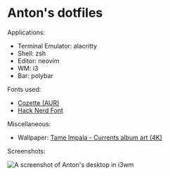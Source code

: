 # Anton's dotfiles

Applications:

- Terminal Emulator: alacritty
- Shell: zsh
- Editor: neovim
- WM: i3
- Bar: polybar

Fonts used:

- [Cozette (AUR)]("https://aur.archlinux.org/packages/cozette-ttf")
- [Hack Nerd Font]("https://archlinux.org/packages/extra/any/ttf-hack-nerd/")

Miscellaneous:

- Wallpaper: [Tame Impala - Currents album art (4K)]("https://free4kwallpapers.com/currents-wallpapers")


Screenshots:

![A screenshot of Anton's desktop in i3wm](scr.png "i3")
